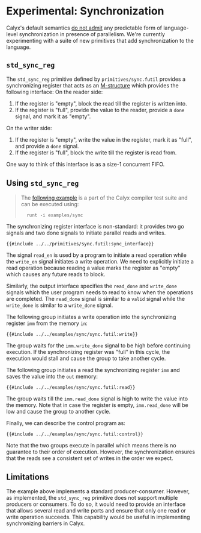 # Experimental: Synchronization

Calyx's default semantics [do not admit][par-undef] any predictable form of language-level
synchronization in presence of parallelism.
We're currently experimenting with a suite of new primitives that add synchronization to the
language.

## `std_sync_reg`

The `std_sync_reg` primitive defined by `primitives/sync.futil` provides a synchronizing
register that acts as an [M-structure][m-struct] which provides the following interface:
On the reader side:
1. If the register is "empty", block the read till the register is written into.
2. If the register is "full", provide the value to the reader, provide a `done` signal, and mark it as "empty".

On the writer side:
1. If the register is "empty", write the value in the register, mark it as "full", and provide a `done` signal.
2. If the register is "full", block the write till the register is read from.

One way to think of this interface is as a size-1 concurrent FIFO.

## Using `std_sync_reg`

> The [following example][ex] is a part of the Calyx compiler test suite and can be
> executed using:
>
>       runt -i examples/sync

The synchronizing register interface is non-standard: it provides two go signals and
two done signals to initiate parallel reads and writes.

```
{{#include ../../primitives/sync.futil:sync_interface}}
```

The signal `read_en` is used by a program to initiate a read operation while
the `write_en` signal initiates a write operation.
We need to explicitly initiate a read operation because reading a value marks
the register as "empty" which causes any future reads to block.

Similarly, the output interface specifies the `read_done` and `write_done` signals
which the user program needs to read to know when the operations are completed.
The `read_done` signal is similar to a `valid` signal while the `write_done` is
similar to a `write_done` signal.

The following group initiates a write operation into the synchronizing register `imm`
from the memory `in`:
```
{{#include ../../examples/sync/sync.futil:write}}
```
The group waits for the `imm.write_done` signal to be high before continuing
execution.
If the synchronizing register was "full" in this cycle, the execution would
stall and cause the group to take another cycle.

The following group initiates a read the synchronizing register `imm` and saves
the value into the `out` memory:
```
{{#include ../../examples/sync/sync.futil:read}}
```
The group waits till the `imm.read_done` signal is high to write the value into
the memory.
Note that in case the register is empty, `imm.read_done` will be low and cause
the group to another cycle.

Finally, we can describe the control program as:
```
{{#include ../../examples/sync/sync.futil:control}}
```
Note that the two groups execute in parallel which means there is no guarantee
to their order of execution.
However, the synchronization ensures that the reads see a consistent set of
writes in the order we expect.

## Limitations

The example above implements a standard producer-consumer.
However, as implemented, the `std_sync_reg` primitive does not support multiple
producers or consumers.
To do so, it would need to provide an interface that allows several read and
write ports and ensure that only one read or write operation succeeds.
This capability would be useful in implementing synchronizing barriers in Calyx.


[par-undef]: ./undefined.md#semantics-of-par
[m-struct]: http://composition.al/blog/2013/09/22/some-example-mvar-ivar-and-lvar-programs-in-haskell/
[ex]: https://github.com/cucapra/calyx/blob/master/examples/sync/sync.futil
